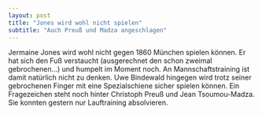 ```yaml
---
layout: post
title: "Jones wird wohl nicht spielen"
subtitle: "Auch Preuß und Madza angeschlagen"
---
```


Jermaine Jones wird wohl nicht gegen 1860 München spielen können. Er hat sich den Fuß verstaucht (ausgerechnet den schon zweimal gebrochenen...) und humpelt im Moment noch. An Mannschaftstraining ist damit natürlich nicht zu denken. Uwe Bindewald hingegen wird trotz seiner gebrochenen Finger mit eine Spezialschiene sicher spielen können. Ein Fragezeichen steht noch hinter Christoph Preuß und Jean Tsoumou-Madza. Sie konnten gestern nur Lauftraining absolvieren.


